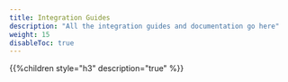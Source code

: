 ```yaml
---
title: Integration Guides
description: "All the integration guides and documentation go here"
weight: 15
disableToc: true
---
```


{{%children style="h3" description="true" %}}  

